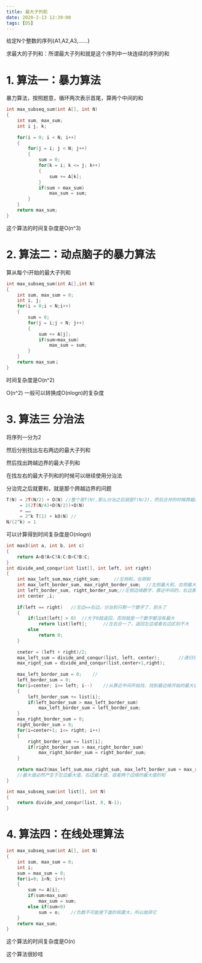 ```yaml
---
title: 最大子列和
date: 2020-2-13 12:39:00
tags: [DS]
---
```


给定N个整数的序列{A1,A2,A3,……}

求最大的子列和：所谓最大子列和就是这个序列中一块连续的序列的和

<!--more-->

# 1. 算法一：暴力算法

暴力算法，按照题意，循环两次表示首尾，算两个中间的和

```c
int max_subseq_sum(int A[], int N)
{
    int sum, max_sum;
    int i j, k;
    
    for(i = 0; i < N; i++)
    {  
    	for(j = i; j < N; j++)
      	{
            sum = 0;
        	for(k = i; k <= j; k++)
          	{
            	sum += A[k];
          	}
      		if(sum > max_sum)
                max_sum = sum;
      	}
    }
    return max_sum;
}
```

这个算法的时间复杂度是O(n^3)

# 2. 算法二：动点脑子的暴力算法

算从每个i开始的最大子列和

```c
int max_subseq_sum(int A[],int N)
{
    int sum, max_sum = 0;
    int i, j;
    for(i = 0;i < N;i++)
    {
        sum = 0;
        for(j = i;j < N; j++)
        {
            sum += A[j];
            if(sum>max_sum)
                max_sum = sum;
        }
    }
    return max_sum；
}
```

时间复杂度是O(n^2)

O(n^2) 一般可以转换成O(nlogn)的复杂度

# 3. 算法三 分治法

将序列一分为2

然后分别找出左右两边的最大子列和

然后找出跨越边界的最大子列和

在找左右的最大子列和的时候可以继续使用分治法

分治完之后就要和，就是那个跨越边界的问题

```c
T(N) = 2T(N/2) + O(N) //整个是T(N),那么分治之后就是T(N/2)，然后合并的时候跨越边界需要一次遍历就是O(N)
	 = 2(2T(N/4)+O(N/2))+O(N)
	 = ……
     = 2^k T(1) + kO(N)	//
N/(2^k) = 1
```

可以计算得到时间复杂度是O(nlogn)

```c
int max3(int a, int b, int c)
{
	return A>B?A>C?A:C:B>C?B:C;
}
int divide_and_conqur(int list[], int left, int right)
{
    int max_left_sum,max_right_sum;		//左侧和，右侧和
    int max_left_border_sum, max_right_border_sum;	//左侧最大和，右侧最大和
    int left_border_sum, right_border_sum;//左侧边缘数字，靠近中间的，右边靠近中间的数字的和
    int center ,i;
    
   	if(left == right)	//左边==右边，分治到只剩一个数字了，到头了
    {
        if(list[left] > 0)	//大于0就返回，否则就是一个数字都没有最大
            return list[left];		//左右合一了，返回左边或者右边区别不大
        else
            return 0;
    }
    
    cneter = (left + right)/2;
    max_left_sum = divide_and_conqur(list, left, center);		//递归分
    max_rignt_sum = divide_and_conqur(list,center+1,right);
    
    max_left_border_sum = 0;	//
    left_border_sum = 0;
    for(i=center; i>= left; i--)	//从靠近中间开始找，找到最边缘开始的最大值
    {
        left_border_sum += list[i];
        if(left_border_sum > max_left_border_sum)
            max_left_border_sum = left_border_sum;
    }
    max_right_border_sum = 0;
    right_border_sum = 0;
    for(i=center+1; i<= right; i++)
    {
        right_border_sum += list[i];
        if(right_border_sum > max_right_border_sum)
            max_right_border_sum = right_border_sum;
    }
    
    return max3(max_left_sum,max_right_sum, max_left_border_sum + max_right_border_sum);
    //最大值必然产生于左边最大值、右边最大值，或者两个边缘的最大值的和
}

int max_subseq_sum(int list[], int N)
{
    return divide_and_conqur(list, 0, N-1);
}
```



# 4. 算法四：在线处理算法

```c
int max_subseq_sum(int A[], int N)
{
	int sum, max_sum = 0;
	int i;
	sum = max_sum = 0;
	for(i=0; i<N; i++)
	{	
		sum += A[i];
		if(sum>max_sum)
			max_sum = sum;
		else if(sum<0)
			sum = o;	//负数不可能使下面的和要大，所以抛弃它
	}
	return max_sum;
}
```

这个算法的时间复杂度是O(n)

这个算法很妙哇







